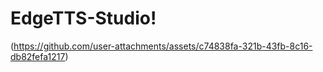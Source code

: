 # EdgeTTS-Studio!

(https://github.com/user-attachments/assets/c74838fa-321b-43fb-8c16-db82fefa1217)
